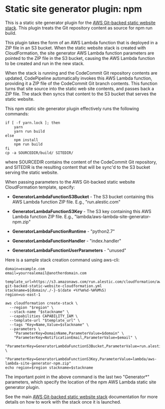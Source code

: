 
# Static site generator plugin: npm

This is a static site generator plugin for the [AWS Git-backed static
website stack][stack]. This plugin treats the Git repository content
as source for npm run build.

This plugin takes the form of an AWS Lambda function that is deployed
in a ZIP file in an S3 bucket. When the static website stack is
created with CloudFormation, the site generator AWS Lambda function
parameters are pointed to the ZIP file in the S3 bucket, causing the
AWS Lambda function to be created and run in the new stack.

When the stack is running and the CodeCommit Git repository contents
are updated, CodePipeline automatically invokes this AWS Lambda
function, providing it a ZIP file of the CodeCommit Git branch
contents. This function turns that site source into the static web
site contents, and passes back a ZIP file. The stack then syncs that
content to the S3 bucket that serves the static website.

This npm static site generator plugin effectively runs the following
commands:

    if [ -f yarn.lock ]; then
        yarn
        yarn run build
    else
        npm install
        npm run build
    fi
    cp -a SOURCEDIR/build/ SITEDIR/

where SOURCEDIR contains the content of the CodeCommit Git repository,
and SITEDIR is the resulting content that will be sync'd to the S3
bucket serving the static website.

When passing parameters to the AWS Git-backed static website
CloudFormation template, specify:

- **GeneratorLambdaFunctionS3Bucket** - The S3 bucket containing this
  AWS Lambda function ZIP file. E.g., "run.alestic.com"

- **GeneratorLambdaFunctionS3Key** - The S3 key containing this AWS
  Lambda function ZIP file.  E.g.,
  "lambda/aws-lambda-site-generator-npm.zip"

- **GeneratorLambdaFunctionRuntime** - "python2.7"

- **GeneratorLambdaFunctionHandler** - "index.handler"

- **GeneratorLambdaFunctionUserParameters** - "unused"

Here is a sample stack creation command using aws-cli:

    domain=example.com
    email=yourrealemail@anotherdomain.com

    template_url=https://s3.amazonaws.com/run.alestic.com/cloudformation/aws-git-backed-static-website-cloudformation.yml
    stackname=${domain/./-}-$(date +%Y%m%d-%H%M%S)
    region=us-east-1

    aws cloudformation create-stack \
      --region "$region" \
      --stack-name "$stackname" \
      --capabilities CAPABILITY_IAM \
      --template-url "$template_url" \
      --tags "Key=Name,Value=$stackname" \
      --parameters \
        "ParameterKey=DomainName,ParameterValue=$domain" \
        "ParameterKey=NotificationEmail,ParameterValue=$email" \
        "ParameterKey=GeneratorLambdaFunctionS3Bucket,ParameterValue=run.alestic.com" \
        "ParameterKey=GeneratorLambdaFunctionS3Key,ParameterValue=lambda/aws-lambda-site-generator-npm.zip"
    echo region=$region stackname=$stackname

The important point in the above command is the last two "Generator*"
parameters, which specify the location of the npm AWS Lambda static
site generator plugin.

See the main [AWS Git-backed static website stack][stack]
documentation for more details on how to work with the stack once it
is launched.

[stack]: https://github.com/alestic/aws-git-backed-static-website
